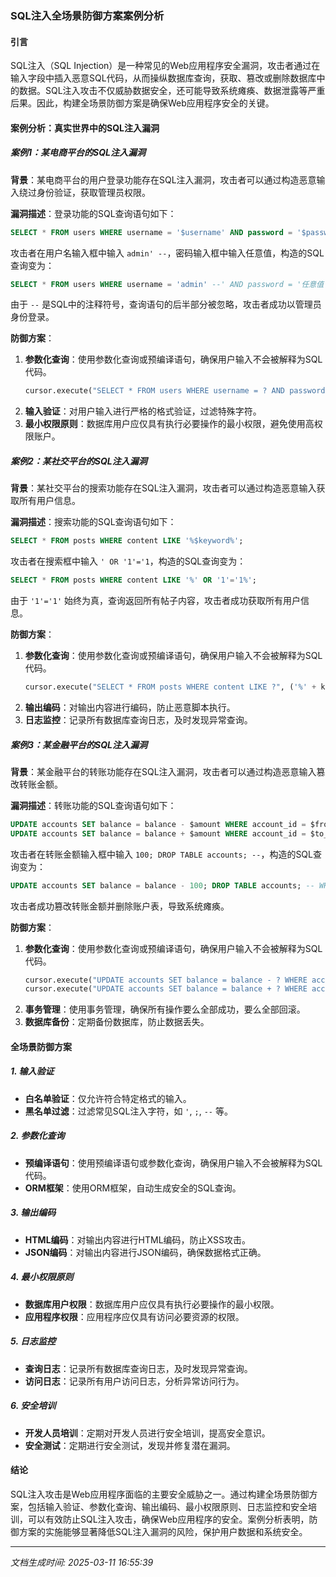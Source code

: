 ### SQL注入全场景防御方案案例分析

#### 引言
SQL注入（SQL Injection）是一种常见的Web应用程序安全漏洞，攻击者通过在输入字段中插入恶意SQL代码，从而操纵数据库查询，获取、篡改或删除数据库中的数据。SQL注入攻击不仅威胁数据安全，还可能导致系统瘫痪、数据泄露等严重后果。因此，构建全场景防御方案是确保Web应用程序安全的关键。

#### 案例分析：真实世界中的SQL注入漏洞

##### 案例1：某电商平台的SQL注入漏洞
**背景**：某电商平台的用户登录功能存在SQL注入漏洞，攻击者可以通过构造恶意输入绕过身份验证，获取管理员权限。

**漏洞描述**：登录功能的SQL查询语句如下：
```sql
SELECT * FROM users WHERE username = '$username' AND password = '$password';
```
攻击者在用户名输入框中输入 `admin' --`，密码输入框中输入任意值，构造的SQL查询变为：
```sql
SELECT * FROM users WHERE username = 'admin' --' AND password = '任意值';
```
由于 `--` 是SQL中的注释符号，查询语句的后半部分被忽略，攻击者成功以管理员身份登录。

**防御方案**：
1. **参数化查询**：使用参数化查询或预编译语句，确保用户输入不会被解释为SQL代码。
   ```python
   cursor.execute("SELECT * FROM users WHERE username = ? AND password = ?", (username, password))
   ```
2. **输入验证**：对用户输入进行严格的格式验证，过滤特殊字符。
3. **最小权限原则**：数据库用户应仅具有执行必要操作的最小权限，避免使用高权限账户。

##### 案例2：某社交平台的SQL注入漏洞
**背景**：某社交平台的搜索功能存在SQL注入漏洞，攻击者可以通过构造恶意输入获取所有用户信息。

**漏洞描述**：搜索功能的SQL查询语句如下：
```sql
SELECT * FROM posts WHERE content LIKE '%$keyword%';
```
攻击者在搜索框中输入 `' OR '1'='1`，构造的SQL查询变为：
```sql
SELECT * FROM posts WHERE content LIKE '%' OR '1'='1%';
```
由于 `'1'='1'` 始终为真，查询返回所有帖子内容，攻击者成功获取所有用户信息。

**防御方案**：
1. **参数化查询**：使用参数化查询或预编译语句，确保用户输入不会被解释为SQL代码。
   ```python
   cursor.execute("SELECT * FROM posts WHERE content LIKE ?", ('%' + keyword + '%',))
   ```
2. **输出编码**：对输出内容进行编码，防止恶意脚本执行。
3. **日志监控**：记录所有数据库查询日志，及时发现异常查询。

##### 案例3：某金融平台的SQL注入漏洞
**背景**：某金融平台的转账功能存在SQL注入漏洞，攻击者可以通过构造恶意输入篡改转账金额。

**漏洞描述**：转账功能的SQL查询语句如下：
```sql
UPDATE accounts SET balance = balance - $amount WHERE account_id = $from_account;
UPDATE accounts SET balance = balance + $amount WHERE account_id = $to_account;
```
攻击者在转账金额输入框中输入 `100; DROP TABLE accounts; --`，构造的SQL查询变为：
```sql
UPDATE accounts SET balance = balance - 100; DROP TABLE accounts; -- WHERE account_id = $from_account;
```
攻击者成功篡改转账金额并删除账户表，导致系统瘫痪。

**防御方案**：
1. **参数化查询**：使用参数化查询或预编译语句，确保用户输入不会被解释为SQL代码。
   ```python
   cursor.execute("UPDATE accounts SET balance = balance - ? WHERE account_id = ?", (amount, from_account))
   cursor.execute("UPDATE accounts SET balance = balance + ? WHERE account_id = ?", (amount, to_account))
   ```
2. **事务管理**：使用事务管理，确保所有操作要么全部成功，要么全部回滚。
3. **数据库备份**：定期备份数据库，防止数据丢失。

#### 全场景防御方案

##### 1. 输入验证
- **白名单验证**：仅允许符合特定格式的输入。
- **黑名单过滤**：过滤常见SQL注入字符，如 `'`, `;`, `--` 等。

##### 2. 参数化查询
- **预编译语句**：使用预编译语句或参数化查询，确保用户输入不会被解释为SQL代码。
- **ORM框架**：使用ORM框架，自动生成安全的SQL查询。

##### 3. 输出编码
- **HTML编码**：对输出内容进行HTML编码，防止XSS攻击。
- **JSON编码**：对输出内容进行JSON编码，确保数据格式正确。

##### 4. 最小权限原则
- **数据库用户权限**：数据库用户应仅具有执行必要操作的最小权限。
- **应用程序权限**：应用程序应仅具有访问必要资源的权限。

##### 5. 日志监控
- **查询日志**：记录所有数据库查询日志，及时发现异常查询。
- **访问日志**：记录所有用户访问日志，分析异常访问行为。

##### 6. 安全培训
- **开发人员培训**：定期对开发人员进行安全培训，提高安全意识。
- **安全测试**：定期进行安全测试，发现并修复潜在漏洞。

#### 结论
SQL注入攻击是Web应用程序面临的主要安全威胁之一。通过构建全场景防御方案，包括输入验证、参数化查询、输出编码、最小权限原则、日志监控和安全培训，可以有效防止SQL注入攻击，确保Web应用程序的安全。案例分析表明，防御方案的实施能够显著降低SQL注入漏洞的风险，保护用户数据和系统安全。

---

*文档生成时间: 2025-03-11 16:55:39*






















